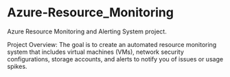 # Azure-Resource_Monitoring
Azure Resource Monitoring and Alerting System project.

Project Overview:
The goal is to create an automated resource monitoring system that includes virtual machines (VMs), 
network security configurations, storage accounts, and alerts to notify you of issues or usage spikes.
